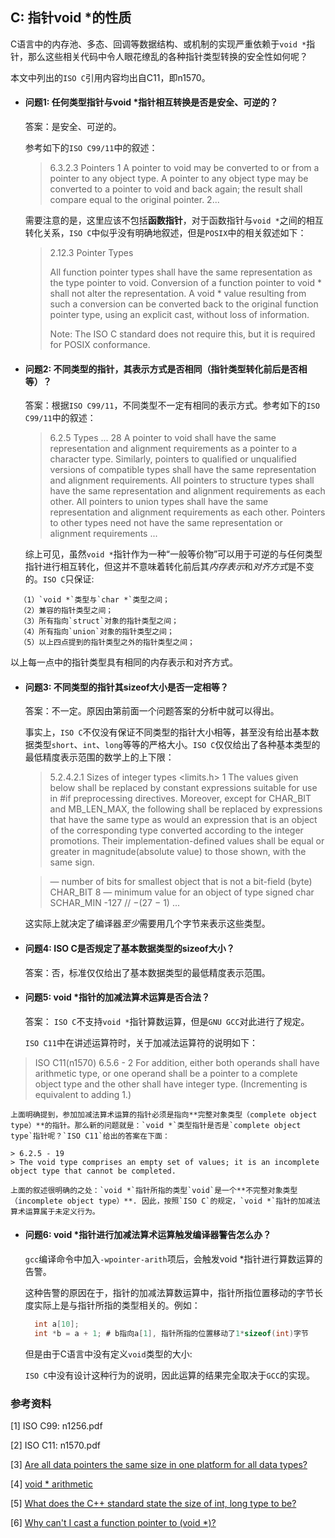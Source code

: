 ## C: 指针void *的性质

C语言中的内存池、多态、回调等数据结构、或机制的实现严重依赖于`void *`指针，那么这些相关代码中令人眼花缭乱的各种指针类型转换的安全性如何呢？

本文中列出的`ISO C`引用内容均出自C11，即n1570。

* #### 问题1: 任何类型指针与void *指针相互转换是否是安全、可逆的？

  答案：是安全、可逆的。

  参考如下的`ISO C99/11`中的叙述：
  > 6.3.2.3 Pointers
  > 1 A pointer to void may be converted to or from a pointer to any object type. A pointer to
any object type may be converted to a pointer to void and back again; the result shall
compare equal to the original pointer.
  > 2...
  
  需要注意的是，这里应该不包括**函数指针**，对于函数指针与`void *`之间的相互转化关系，`ISO C`中似乎没有明确地叙述，但是`POSIX`中的相关叙述如下：
  > 2.12.3 Pointer Types
  >
  > All function pointer types shall have the same representation as the type pointer to void. Conversion of a function pointer to void * shall not alter the representation. A void * value resulting from such a conversion can be converted back to the original function pointer type, using an explicit cast, without loss of information.
  > 
  > Note: The ISO C standard does not require this, but it is required for POSIX conformance.

* #### 问题2: 不同类型的指针，其表示方式是否相同（指针类型转化前后是否相等）？

  答案：根据`ISO C99/11`，不同类型不一定有相同的表示方式。参考如下的`ISO C99/11`中的叙述：
  > 6.2.5 Types
  > ...
  >28 A pointer to void shall have the same representation and alignment requirements as a
pointer to a character type. Similarly, pointers to qualified or unqualified versions of
compatible types shall have the same representation and alignment requirements. All
pointers to structure types shall have the same representation and alignment requirements
as each other. All pointers to union types shall have the same representation and
alignment requirements as each other. Pointers to other types need not have the same
representation or alignment requirements
  > ...

  综上可见，虽然`void *`指针作为一种“一般等价物”可以用于可逆的与任何类型指针进行相互转化，但这并不意味着转化前后其*内存表示*和*对齐方式*是不变的。`ISO C`只保证:
```shell
  （1）`void *`类型与`char *`类型之间；
  （2）兼容的指针类型之间；
  （3）所有指向`struct`对象的指针类型之间；
  （4）所有指向`union`对象的指针类型之间；
  （5）以上四点提到的指针类型之外的指针类型之间；
```
  以上每一点中的指针类型具有相同的内存表示和对齐方式。

* #### 问题3: 不同类型的指针其sizeof大小是否一定相等？

  答案：不一定。原因由第前面一个问题答案的分析中就可以得出。

  事实上，`ISO C`不仅没有保证不同类型的指针大小相等，甚至没有给出基本数据类型`short`、`int`、`long`等等的严格大小。`ISO C`仅仅给出了各种基本类型的最低精度表示范围的数学上的上下限：

  > 5.2.4.2.1 Sizes of integer types <limits.h>
  > 1 The values given below shall be replaced by constant expressions suitable for use in #if
preprocessing directives. Moreover, except for CHAR_BIT and MB_LEN_MAX, the
following shall be replaced by expressions that have the same type as would an
expression that is an object of the corresponding type converted according to the integer
promotions. Their implementation-defined values shall be equal or greater in magnitude(absolute value) to those shown, with the same sign.

  > — number of bits for smallest object that is not a bit-field (byte)
CHAR_BIT 8
  > — minimum value for an object of type signed char
SCHAR_MIN -127 // −(27 − 1)
  > ...

  这实际上就决定了编译器*至少*需要用几个字节来表示这些类型。

* #### 问题4: ISO C是否规定了基本数据类型的sizeof大小？

  答案：否，标准仅仅给出了基本数据类型的最低精度表示范围。
  
* #### 问题5: void *指针的加减法算术运算是否合法？

    答案： `ISO C`不支持`void *`指针算数运算，但是`GNU GCC`对此进行了规定。
    
    `ISO C11`中在讲述运算符时，关于加减法运算符的说明如下：
    
 > ISO C11(n1570) 6.5.6 - 2
 > For addition, either both operands shall have arithmetic type, or one operand shall be a
pointer to a complete object type and the other shall have integer type. (Incrementing is
equivalent to adding 1.)

    上面明确提到，参加加减法算术运算的指针必须是指向**完整对象类型（complete object type）**的指针。那么新的问题就是：`void *`类型指针是否是`complete object type`指针呢？`ISO C11`给出的答案在下面：
    
    > 6.2.5 - 19
    > The void type comprises an empty set of values; it is an incomplete object type that cannot be completed.
    
    上面的叙述很明确的之处：`void *`指针所指的类型`void`是一个**不完整对象类型（incomplete object type）**. 因此，按照`ISO C`的规定，`void *`指针的加减法算术运算属于未定义行为。

* #### 问题6: void *指针进行加减法算术运算触发编译器警告怎么办？

  `gcc`编译命令中加入`-wpointer-arith`项后，会触发void *指针进行算数运算的告警。

  这种告警的原因在于，指针的加减法算数运算中，指针所指位置移动的字节长度实际上是与指针所指的类型相关的。例如：

  ```c
    int a[10];
    int *b = a + 1; # b指向a[1], 指针所指的位置移动了1*sizeof(int)字节
  ````

  但是由于C语言中没有定义`void`类型的大小:



  `ISO C`中没有设计这种行为的说明，因此运算的结果完全取决于`GCC`的实现。
  
### 参考资料

\[1\] ISO C99: n1256.pdf

\[2\] ISO C11: n1570.pdf

\[3\] [Are all data pointers the same size in one platform for all data types?](https://stackoverflow.com/questions/1241205/are-all-data-pointers-the-same-size-in-one-platform-for-all-data-types)

\[4\] [void * arithmetic](https://stackoverflow.com/questions/3922958/void-arithmetic)

\[5\] [What does the C++ standard state the size of int, long type to be?](https://stackoverflow.com/questions/589575/what-does-the-c-standard-state-the-size-of-int-long-type-to-be)

\[6\] [Why can't I cast a function pointer to (void *)?](https://stackoverflow.com/questions/36645660/why-cant-i-cast-a-function-pointer-to-void)
